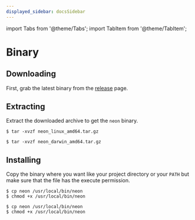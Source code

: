 ```yaml
---
displayed_sidebar: docsSidebar
---
```


import Tabs from '@theme/Tabs';
import TabItem from '@theme/TabItem';

# Binary

## Downloading

First, grab the latest binary from the [release](https://github.com/bhuisgen/neon-oss/releases) page.

## Extracting

Extract the downloaded archive to get the `neon` binary.

<Tabs groupId="os">

<TabItem value="linux" label="Linux" default>

```shell
$ tar -xvzf neon_linux_amd64.tar.gz
```

</TabItem>

<TabItem value="darwin" label="macOS">

```shell
$ tar -xvzf neon_darwin_amd64.tar.gz
```

</TabItem>

</Tabs>

## Installing

Copy the binary where you want like your project directory or your `PATH` but make sure that the file has the execute permission.

<Tabs groupId="os">

<TabItem value="linux" label="Linux" default>

```shell
$ cp neon /usr/local/bin/neon
$ chmod +x /usr/local/bin/neon
```

</TabItem>

<TabItem value="darwin" label="macOS">

```shell
$ cp neon /usr/local/bin/neon
$ chmod +x /usr/local/bin/neon
```

</TabItem>

</Tabs>

